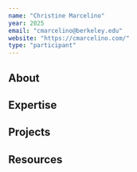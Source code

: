 ```yaml
---
name: "Christine Marcelino"
year: 2025
email: "cmarcelino@berkeley.edu"
website: "https://cmarcelino.com/"
type: "participant"
---
```


## About 

## Expertise

## Projects

## Resources 
